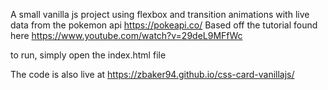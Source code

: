 A small vanilla js project using flexbox and transition animations with live data from the pokemon api https://pokeapi.co/
Based off the tutorial found here https://www.youtube.com/watch?v=29deL9MFfWc

to run, simply open the index.html file

The code is also live at https://zbaker94.github.io/css-card-vanillajs/
